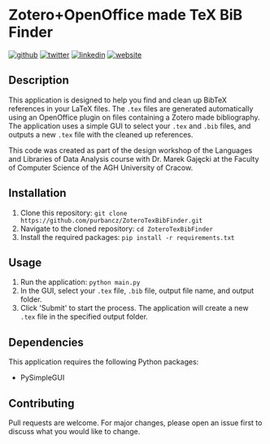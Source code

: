 # Zotero+OpenOffice made TeX BiB Finder



[![github](https://img.shields.io/badge/GitHub-purbancz-181717.svg?style=flat&logo=github)](https://github.com/purbancz)
[![twitter](https://img.shields.io/badge/Twitter-@purbancz-00aced.svg?style=flat&logo=twitter)](https://twitter.com/purbancz)
[![linkedin](https://img.shields.io/badge/LinkedIn-Piotr_Urbańczyk-00aced.svg?style=flat&logo=linkedin)](https://www.linkedin.com/in/piotr-urba%C5%84czyk-9943ab17a/)
[![website](https://img.shields.io/badge/Website-Piotr_Urbańczyk-5087B2.svg?style=flat&logo=data:image/svg%2bxml;base64,PHN2ZyB4bWxucz0iaHR0cDovL3d3dy53My5vcmcvMjAwMC9zdmciIHg9IjBweCIgeT0iMHB4IiB3aWR0aD0iMTAwIiBoZWlnaHQ9IjEwMCIgdmlld0JveD0iMCAwIDI0IDI0Ij4KICAgIDxwYXRoIGQ9Ik0gMTIgMi4wOTk2MDk0IEwgMSAxMiBMIDQgMTIgTCA0IDIxIEwgMTAgMjEgTCAxMCAxNCBMIDE0IDE0IEwgMTQgMjEgTCAyMCAyMSBMIDIwIDEyIEwgMjMgMTIgTCAxMiAyLjA5OTYwOTQgeiIgZmlsbD0iI2ZmZiI+PC9wYXRoPgo8L3N2Zz4=)](https://www.copernicuscenter.edu.pl/en/person/urbanczyk-piotr-2/)

## Description
This application is designed to help you find and clean up BibTeX references in your LaTeX files. The `.tex`
files are generated automatically using an OpenOffice plugin on files containing a Zotero made bibliography.
The application uses a simple GUI to select your `.tex` and `.bib` files, and outputs a new `.tex` file
with the cleaned up references.

This code was created as part of the design workshop of the Languages and Libraries of Data Analysis course
with Dr. Marek Gajęcki at the Faculty of Computer Science of the AGH University of Cracow.

## Installation
1. Clone this repository: `git clone https://github.com/purbancz/ZoteroTexBibFinder.git`
2. Navigate to the cloned repository: `cd ZoteroTexBibFinder`
3. Install the required packages: `pip install -r requirements.txt`

## Usage
1. Run the application: `python main.py`
2. In the GUI, select your `.tex` file, `.bib` file, output file name, and output folder.
3. Click 'Submit' to start the process. The application will create a new `.tex` file in the specified output folder.

## Dependencies
This application requires the following Python packages:
- PySimpleGUI

## Contributing
Pull requests are welcome. For major changes, please open an issue first to discuss what you would like to change.

